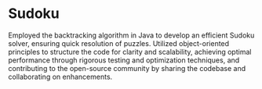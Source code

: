 # Sudoku
Employed the backtracking algorithm in Java to develop an efficient Sudoku solver, ensuring quick resolution of puzzles.
Utilized object-oriented principles to structure the code for clarity and scalability, achieving optimal performance through 
rigorous testing and optimization techniques, and contributing to the open-source community by sharing the codebase and 
collaborating on enhancements.
